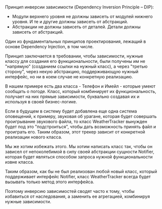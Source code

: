 Принцип инверсии зависимости (Dependency Inversion Principle – DIP):

* Модули верхнего уровня не должны зависеть от модулей нижнего уровня. И те и другие должны зависеть от абстракций.
* Абстракции не должны зависеть от деталей. Детали должны зависеть от абстракций.

Один из фундаментальных принципов проектирования, лежащий в основе 
Dependency Injection, в том числе.

Принцип заключается в требовании, чтобы зависимости, нужные
классу для создания его функциональности, были получены им не 
"напрямую" (созданием ссылки на нужный класс), а через "третью
сторону", через некую абстракцию, поддерживающую нужный интерфейс,
но ни в коем случае не конкретную реализацию.

В нашем примере есть два класса - Телефон и Имейл - которые умеют
сообщать о погоде. Класс, который комбинирует их функциональность,
получает на них прямые зависимости, буквально создавая их и
используя в своей бизнес-логике.

Если в будущем в систему будет добавлена еще одна система оповещений,
к примеру, звуковая об урагане, которая будет совершать 
проигрывание звукового файла, то класс WeatherTracker вынужден
будет под это "подстроиться", чтобы дать возможность принять файл
и проиграть его. Таким образом, этот трекер зависит от конкретной
реализации нового класса.

Мы же хотим избежать этого. Мы хотим написать класс так, чтобы он 
зависел от непоколебимой в силу своей абстракции сущности Notifier,
которая будет являться способом запроса нужной функциональности
извне класса.

Таким образом, как бы не был реализован любой новый класс, который
поддерживает интерфейс Notifier, класс WeatherTracker всегда будет 
вызывать только метод этого интерфейса.

Поэтому инверсию зависимостей сводят часто к тому, чтобы избавиться от наследования,
а заменить ее агрегацией, комбинируя нужные зависимости.



